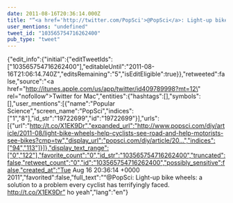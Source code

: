 ```yaml
---
date: 2011-08-16T20:36:14.000Z
title: "“<a href='http://twitter.com/PopSci'>@PopSci</a>: Light-up bike wheels: a solution to a problem every cyclist has terrifyingly faced. http://t.co/X1EK9Dr” ho yeah″"
user_mentions: "undefined"
tweet_id: "103565754716262400"
pub_type: "tweet"
---
```

{"edit_info":{"initial":{"editTweetIds":["103565754716262400"],"editableUntil":"2011-08-16T21:06:14.740Z","editsRemaining":"5","isEditEligible":true}},"retweeted":false,"source":"<a href=\"http://itunes.apple.com/us/app/twitter/id409789998?mt=12\" rel=\"nofollow\">Twitter for Mac</a>","entities":{"hashtags":[],"symbols":[],"user_mentions":[{"name":"Popular Science","screen_name":"PopSci","indices":["1","8"],"id_str":"19722699","id":"19722699"}],"urls":[{"url":"http://t.co/X1EK9Dr","expanded_url":"http://www.popsci.com/diy/article/2011-08/light-bike-wheels-help-cyclists-see-road-and-help-motorists-see-bikes?cmp=tw","display_url":"popsci.com/diy/article/20…","indices":["94","113"]}]},"display_text_range":["0","122"],"favorite_count":"0","id_str":"103565754716262400","truncated":false,"retweet_count":"0","id":"103565754716262400","possibly_sensitive":false,"created_at":"Tue Aug 16 20:36:14 +0000 2011","favorited":false,"full_text":"“@PopSci: Light-up bike wheels: a solution to a problem every cyclist has terrifyingly faced. http://t.co/X1EK9Dr” ho yeah","lang":"en"}
